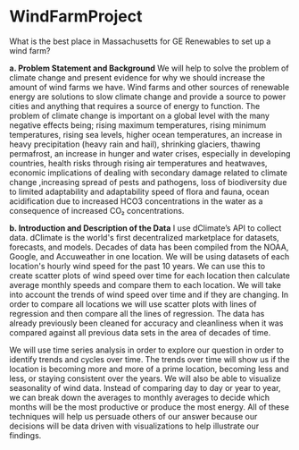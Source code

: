 # WindFarmProject
What is the best place in Massachusetts for GE Renewables to set up a wind farm?



**a. Problem Statement and Background** 
We will help to solve the problem of climate change and present evidence for why we should increase the amount of wind farms we have. Wind farms and other sources of renewable energy are solutions to slow climate change and provide a source to power cities and anything that requires a source of energy to function. The problem of climate change is important on a global level with the many negative effects being; rising maximum temperatures, rising minimum temperatures, rising sea levels, higher ocean temperatures, an increase in heavy precipitation (heavy rain and hail), shrinking glaciers, thawing permafrost, an increase in hunger and water crises, especially in developing countries, health risks through rising air temperatures and heatwaves, economic implications of dealing with secondary damage related to climate change ,increasing spread of pests and pathogens, loss of biodiversity due to limited adaptability and adaptability speed of flora and fauna, ocean acidification due to increased HCO3 concentrations in the water as a consequence of increased CO₂ concentrations.

**b. Introduction and Description of the Data**
I use dClimate’s API to collect data. dClimate is the world's first decentralized marketplace for datasets, forecasts, and models. Decades of data has been compiled from the NOAA, Google, and Accuweather in one location. We will be using datasets of each location's hourly wind speed for the past 10 years. We can use this to create scatter plots of wind speed over time for each location then calculate average monthly speeds and compare them to each location. We will take into account the trends of wind speed over time and if they are changing. In order to compare all locations we will use scatter plots with lines of regression and then compare all the lines of regression. The data has already previously been cleaned for accuracy and cleanliness when it was compared against all previous data sets in the area of decades of time.

We will use time series analysis in order to explore our question in order to identify trends and cycles over time. The trends over time will show us if the location is becoming more and more of a prime location, becoming less and less, or staying consistent over the years. We will also be able to visualize seasonality of wind data. Instead of comparing day to day or year to year, we can break down the averages to monthly averages to decide which months will be the most productive or produce the most energy. All of these techniques will help us persuade others of our answer because our decisions will be data driven with visualizations to help illustrate our findings.


